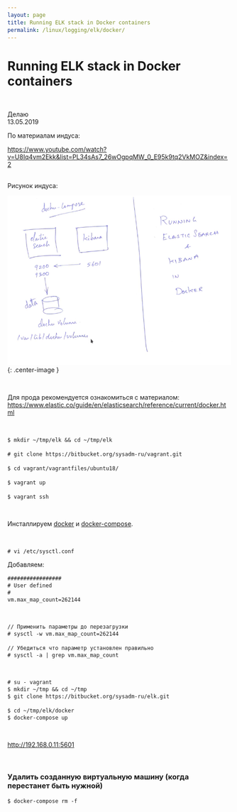 ```yaml
---
layout: page
title: Running ELK stack in Docker containers
permalink: /linux/logging/elk/docker/
---
```


# Running ELK stack in Docker containers

<br/>

Делаю  
13.05.2019

По материалам индуса:

https://www.youtube.com/watch?v=U8Iq4vm2Ekk&list=PL34sAs7_26wOgpqMW_0_E95k9tq2VkMOZ&index=2

<br/>
Рисунок индуса:
<br/>

![elk docker](/img/linux/logging/elk/intall/elk-docker.png "elk docker"){: .center-image }

<br/>

Для прода рекомендуется ознакомиться с материалом:  
https://www.elastic.co/guide/en/elasticsearch/reference/current/docker.html

<br/>

    $ mkdir ~/tmp/elk && cd ~/tmp/elk

    # git clone https://bitbucket.org/sysadm-ru/vagrant.git

    $ cd vagrant/vagrantfiles/ubuntu18/

    $ vagrant up

    $ vagrant ssh

<br/>

Инсталлируем <a href="/devops/containers/docker/install/ubuntu/">docker</a> и <a href="/devops/containers/docker/tools/docker-compose/install/ubuntu/">docker-compose</a>.

<br/>

    # vi /etc/sysctl.conf

Добавляем:

```
#################
# User defined
#
vm.max_map_count=262144
```

<br/>

    // Применить параметры до перезагрузки
    # sysctl -w vm.max_map_count=262144

    // Убедиться что параметр установлен правильно
    # sysctl -a | grep vm.max_map_count

<br/>

    # su - vagrant
    $ mkdir ~/tmp && cd ~/tmp
    $ git clone https://bitbucket.org/sysadm-ru/elk.git

    $ cd ~/tmp/elk/docker
    $ docker-compose up

<br/>

http://192.168.0.11:5601

<br/>

### Удалить созданную виртуальную машину (когда перестанет быть нужной)

    $ docker-compose rm -f
